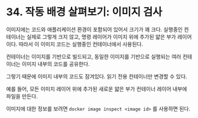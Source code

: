 # 34. 작동 배경 살펴보기: 이미지 검사

이미지에는 코드와 애플리케이션 환경이 포함되어 있어서 크기가 꽤 크다. 실행중인 컨테이너는 실제로 그렇게 크지 않고, 명령 레이어가 이미지 위에 추가된 얇은 부가 레이어이다.
따라서 이 이미지 코드는 실행중인 컨테이너에서 사용된다. 

컨테이너는 이미지를 기반으로 빌드되고, 동일한 이미지를 기반으로 실행되는 여러 컨테이너는 이미지 내부의 코드를 공유한다.

그렇기 때문에 이미지 내부의 코드도 잠겨있다. 읽기 전용 컨테이너만 변경할 수 있다.

예를 들어, 모든 이미지 레이어 위에 추가된 새로운 얇은 부가 컨테이너 레이어 내부에 파일을 만든다. 

이미지에 대한 정보를 보려면 `docker image inspect <image id>`  를 사용하면 된다.